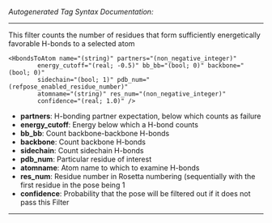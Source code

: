 _Autogenerated Tag Syntax Documentation:_

---
This filter counts the number of residues that form sufficiently energetically favorable H-bonds to a selected atom

```
<HbondsToAtom name="(string)" partners="(non_negative_integer)"
        energy_cutoff="(real; -0.5)" bb_bb="(bool; 0)" backbone="(bool; 0)"
        sidechain="(bool; 1)" pdb_num="(refpose_enabled_residue_number)"
        atomname="(string)" res_num="(non_negative_integer)"
        confidence="(real; 1.0)" />
```

-   **partners**: H-bonding partner expectation, below which counts as failure
-   **energy_cutoff**: Energy below which a H-bond counts
-   **bb_bb**: Count backbone-backbone H-bonds
-   **backbone**: Count backbone H-bonds
-   **sidechain**: Count sidechain H-bonds
-   **pdb_num**: Particular residue of interest
-   **atomname**: Atom name to which to examine H-bonds
-   **res_num**: Residue number in Rosetta numbering (sequentially with the first residue in the pose being 1
-   **confidence**: Probability that the pose will be filtered out if it does not pass this Filter

---
